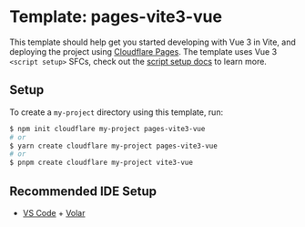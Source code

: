 # Template: pages-vite3-vue

This template should help get you started developing with Vue 3 in Vite, and deploying the project using [Cloudflare Pages](https://pages.cloudflare.com). The template uses Vue 3 `<script setup>` SFCs, check out the [script setup docs](https://v3.vuejs.org/api/sfc-script-setup.html#sfc-script-setup) to learn more.

## Setup

To create a `my-project` directory using this template, run:

```sh
$ npm init cloudflare my-project pages-vite3-vue
# or
$ yarn create cloudflare my-project pages-vite3-vue
# or
$ pnpm create cloudflare my-project vite3-vue
```

## Recommended IDE Setup

- [VS Code](https://code.visualstudio.com/) + [Volar](https://marketplace.visualstudio.com/items?itemName=Vue.volar)
